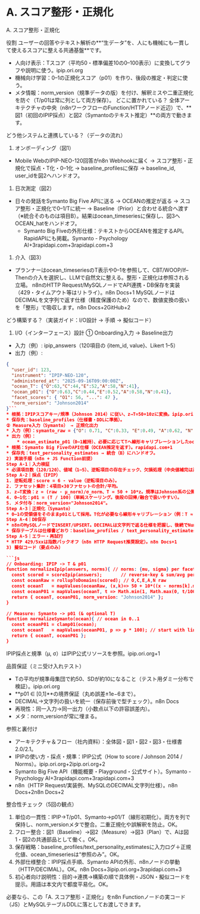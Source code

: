 # A. スコア整形・正規化 

A. スコア整形・正規化

役割 ユーザーの回答やテキスト解析の**“生データ”を、人にも機械にも一貫して使えるスコアに整える共通基盤**です。
* 人向け表示：Tスコア（平均50・標準偏差10の0–100表示）に変換してグラフや説明に使う。ipip.ori.org
* 機械向け学習：0–1の正規化スコア（p01）を作り、後段の推定・判定に使う。
* メタ情報：norm_version（規準データの版）を付け、解釈ミスや二重正規化を防ぐ（T/p01は常に列として両方保存）。
どこに置かれている？ 全体アーキテクチャの中央（n8nワークフローのFunction/HTTPノード近辺）で、**図1（初回のIPIP採点）と図2（Symantoのテキスト推定）**の両方で動きます。

どう他システムと連携している？（データの流れ）
1. オンボーディング（図1）
* Mobile WebのIPIP-NEO-120回答がn8n Webhookに届く → スコア整形・正規化で採点・T化・0–1化 → baseline_profilesに保存 → baseline_id, user_idを図2へハンドオフ。
1. 日次測定（図2）
* 日々の発話をSymanto Big Five APIに送る → OCEANの推定が返る → スコア整形・正規化で0–1/Tに統一 → Baseline（Prior）と合わせる統合へ渡す（※統合そのものは項目B）。結果はocean_timeseriesに保存し、図3へOCEAN_hatをハンドオフ。
    * Symanto Big Fiveの外形仕様：テキストからOCEANを推定するAPI。RapidAPIにも掲載。Symanto - Psychology AI+3rapidapi.com+3rapidapi.com+3
1. 介入（図3）
* プランナーはocean_timeseriesのT表示や0–1を参照して、CBT/WOOP/If–Thenの介入を選択し、LLMで自然文に整える。整形・正規化は参照される立場。
n8nのHTTP Request/MySQLノードでAPI連携・DB保存を実装（429・タイムアウト等はリトライ）。n8n Docs+1 MySQLノードはDECIMALを文字列で返す仕様（精度保護のため）なので、数値変換の扱いを「整形」で吸収します。n8n Docs+2GitHub+2

どう構築する？（実装ガイド：I/O設計 → 手順 → 擬似コード）
1) I/O（インターフェース）設計
① Onboarding入力 → Baseline出力
* 入力（例）: ipip_answers（120項目の {item_id, value}、Likert 1–5）
* 出力（例）:

```json
{
  "user_id": 123,
  "instrument": "IPIP-NEO-120",
  "administered_at": "2025-09-16T09:00:00Z",
  "ocean_T": {"O":63,"C":44,"E":52,"A":58,"N":41},
  "ocean_p01": {"O":0.63,"C":0.44,"E":0.52,"A":0.58,"N":0.41},
  "facet_scores": { "O1": 56, "...": 47 },
  "norm_version": "Johnson2014"
}```
* 根拠：IPIPスコアキー/規準（Johnson 2014）に従い、z→T=50+10zに変換。ipip.ori.org+2ipip.ori.org+2
* 保存先：baseline_profiles（仕様書・DDLに準拠）。
② Measure入力（Symanto） → 正規化出力
* 入力（例）：symanto_raw = {"O": 0.71, "C":0.33, "E":0.49, "A":0.62, "N":0.28}
* 出力（例）：
    * ocean_estimate_p01（0–1維持）、必要に応じてTへ線形キャリブレーションしたocean_Tを併記。
* 根拠：Symanto Big FiveのAPI仕様（OCEAN推定を返す）。rapidapi.com+1
* 保存先：text_personality_estimates → 統合（B）にハンドオフ。
2) 実装手順（n8n + JS Function前提）
Step A-1｜入力検証
* 必須項目数（120/120）、値域（1–5）、逆転項目の存在チェック、欠損処理（中央値補完は避け、未回答は採点除外）。
Step A-2｜採点（IPIP）
1. 逆転処理：score = 6 - value（逆転項目のみ）。
2. ファセット集計：4項目×30ファセットの合計/平均。
3. z→T変換：z = (raw - μ_norm)/σ_norm、T = 50 + 10*z。規準はJohnson系の公開データに準拠。ipip.ori.org+1
4. 0–1化：p01 = (T / 100)（単純スケーリング。後段の回帰/融合で扱いやすい）。
5. メタ付与：norm_version="Johnson2014"。
Step A-3｜正規化（Symanto）
* 0–1の受領値をそのままp01として採用。T化が必要なら線形キャリブレーション（例：T ≈ 100*p01を初期近似にし、パイロットで回帰補正）。API外形はRapidAPI/Symanto公開情報に一致。rapidapi.com+2rapidapi.com+2
Step A-4｜DB保存
* n8nのMySQLノードでINSERT/UPSERT。DECIMALは文字列で返る仕様を把握し、後続でNumber()に統一変換。n8n Docs
* 保存テーブルは仕様書どおり：baseline_profiles / text_personality_estimates。
Step A-5｜エラー・再試行
* HTTP 429/5xxは指数バックオフ（n8n HTTP Request推奨設定）。n8n Docs+1
3) 擬似コード（要点のみ）

```js
// Onboarding: IPIP -> T & p01
function normalizeIpip(answers, norms){ // norms: {mu, sigma} per facet/domain
  const scored = scoreIpip(answers);       // reverse-key & sum/avg per facet
  const oceanRaw = rollupToDomains(scored); // O,C,E,A,N raw
  const oceanT   = mapValues(oceanRaw, (x,k)=> 50 + 10*((x - norms[k].mu)/norms[k].sigma)); // T
  const oceanP01 = mapValues(oceanT, t => Math.min(1, Math.max(0, t/100)));
  return { oceanT, oceanP01, norm_version: "Johnson2014" };
}

// Measure: Symanto -> p01 (& optional T)
function normalizeSymanto(ocean){ // ocean in 0..1
  const oceanP01 = clamp01(ocean);
  const oceanT   = mapValues(oceanP01, p => p * 100); // start with linear T
  return { oceanT, oceanP01 };
}
```
IPIP採点と規準（μ, σ）はIPIP公式リソースを参照。ipip.ori.org+1

品質保証（ミニ受け入れテスト）
* Tの平均が規準母集団で約50、SDが約10になること（テスト用ダミー分布で検証）。ipip.ori.org
* **p01 ∈ [0,1]**の境界保証（丸め誤差±1e−6まで）。
* DECIMAL→文字列の扱いを統一（保存前後で型チェック）。n8n Docs
* 再現性：同一入力→同一出力（小数点以下の許容誤差内）。
* メタ：norm_versionが常に埋まる。

参照と裏付け
* アーキテクチャ＆フロー（社内資料）：全体図・図1・図2・図3・仕様書2.0/2.1。 
* IPIPの使い方・採点・規準：IPIP公式（How to score / Johnson 2014 / Norms）。ipip.ori.org+2ipip.ori.org+2
* Symanto Big Five API（機能概要・Playground・公式サイト）。Symanto - Psychology AI+3rapidapi.com+3rapidapi.com+3
* n8n（HTTP Request/実装例、MySQLのDECIMAL文字列仕様）。n8n Docs+2n8n Docs+2

整合性チェック（5回の観点）
1. 単位の一貫性：IPIP→T/p01、Symanto→p01/T（線形初期化）。両方を列で保持し、norm_versionメタで整合。二重正規化や誤解釈を防止。OK。
2. フロー整合：図1（Baseline）→図2（Measure）→図3（Plan）で、Aは図1・図2の共通部品として働く。OK。
3. 保存戦略：baseline_profiles/text_personality_estimatesに入力ログ＋正規化値、ocean_timeseriesは“参照のみ”。OK。
4. 外部仕様整合：IPIP採点手順、Symanto APIの外形、n8nノードの挙動（HTTP/DECIMAL）。OK。n8n Docs+3ipip.ori.org+3rapidapi.com+3
5. 初心者向け説明性：目的→連携→構築の順で具体例・JSON・擬似コードを提示。用語は本文内で都度平易化。OK。

必要なら、この「A. スコア整形・正規化」をn8n Functionノードの実コード（JS）とMySQLテーブルDDLに落としてお渡しできます。

